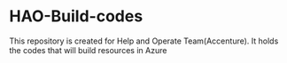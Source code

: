 # HAO-Build-codes
This repository is created for Help and Operate Team(Accenture). It holds the codes that will build resources in Azure 
